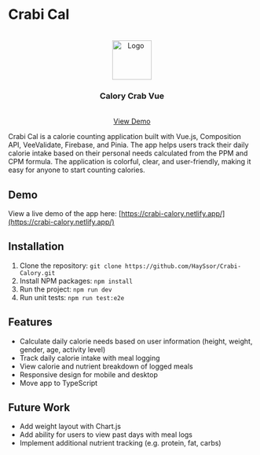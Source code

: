 # Crabi Cal

<!-- Improved compatibility of back to top link: See: https://github.com/othneildrew/Best-README-Template/pull/73 -->
<a name="readme-top"></a>
<!--
*** Thanks for checking out the Best-README-Template. If you have a suggestion
*** that would make this better, please fork the repo and create a pull request
*** or simply open an issue with the tag "enhancement".
*** Don't forget to give the project a star!
*** Thanks again! Now go create something AMAZING! :D
-->





<!-- PROJECT LOGO -->
<br />
<div align="center">
  <a href="https://crabi-calory.vercel.app/">
    <img src="https://crabi-calory.vercel.app/icons/crab.png" alt="Logo" width="80" height="80">
  </a>

<h3 align="center">Calory Crab Vue</h3>

  <p align="center">
    <br />
    <a href="https://crabi-calory.vercel.app/">View Demo</a>
  </p>
</div>



Crabi Cal is a calorie counting application built with Vue.js, Composition API, VeeValidate, Firebase, and Pinia.
The app helps users track their daily calorie intake based on their personal needs calculated from the PPM and CPM formula.
The application is colorful, clear, and user-friendly, making it easy for anyone to start counting calories.

## Demo

View a live demo of the app here: [https://crabi-calory.netlify.app/](https://crabi-calory.netlify.app/)

## Installation

1. Clone the repository: `git clone https://github.com/HaySsor/Crabi-Calory.git`
2. Install NPM packages: `npm install`
3. Run the project: `npm run dev`
4. Run unit tests: `npm run test:e2e`

## Features

- Calculate daily calorie needs based on user information (height, weight, gender, age, activity level)
- Track daily calorie intake with meal logging
- View calorie and nutrient breakdown of logged meals
- Responsive design for mobile and desktop
- Move app to TypeScript

## Future Work

- Add weight layout with Chart.js
- Add ability for users to view past days with meal logs
- Implement additional nutrient tracking (e.g. protein, fat, carbs)
